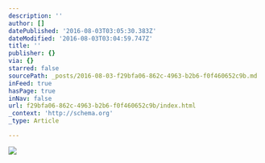 ```yaml
---
description: ''
author: []
datePublished: '2016-08-03T03:05:30.383Z'
dateModified: '2016-08-03T03:04:59.747Z'
title: ''
publisher: {}
via: {}
starred: false
sourcePath: _posts/2016-08-03-f29bfa06-862c-4963-b2b6-f0f460652c9b.md
inFeed: true
hasPage: true
inNav: false
url: f29bfa06-862c-4963-b2b6-f0f460652c9b/index.html
_context: 'http://schema.org'
_type: Article

---
```

![](https://the-grid-user-content.s3-us-west-2.amazonaws.com/8e169315-ecfd-4956-96f6-a6e324418b4c.jpg)
